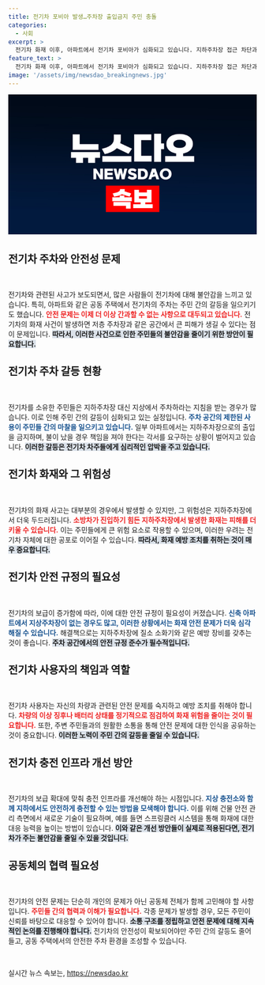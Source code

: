 ```yaml
---
title: 전기차 포비아 발생…주차장 출입금지 주민 충돌
categories:
  - 사회
excerpt: >
  전기차 화재 이후, 아파트에서 전기차 포비아가 심화되고 있습니다. 지하주차장 접근 차단과 지상 충전소 설치 논란으로 주민 간 갈등이 커지고, 전기차 소유자들은 죄인 같은 기분을 느끼고 있습니다. 해결책은 어디에?
feature_text: >
  전기차 화재 이후, 아파트에서 전기차 포비아가 심화되고 있습니다. 지하주차장 접근 차단과 지상 충전소 설치 논란으로 주민 간 갈등이 커지고, 전기차 소유자들은 죄인 같은 기분을 느끼고 있습니다. 해결책은 어디에?
image: '/assets/img/newsdao_breakingnews.jpg'
---
```


<p><img src="/assets/img/newsdao_breakingnews.jpg" alt="bookingtag 속보" /></p>

<h2 data-ke-size="size26">전기차 주차와 안전성 문제</h2>

<p data-ke-size="size16">&nbsp;</p>

<p>전기차와 관련된 사고가 보도되면서, 많은 사람들이 전기차에 대해 불안감을 느끼고 있습니다. 특히, 아파트와 같은 공동 주택에서 전기차의 주차는 주민 간의 갈등을 일으키기도 했습니다. <b><span style="color: #ee2323;">안전 문제는 이제 더 이상 간과할 수 없는 사항으로 대두되고 있습니다.</span></b> 전기차의 화재 사건이 발생하면 저층 주차장과 같은 공간에서 큰 피해가 생길 수 있다는 점이 문제입니다. <b><span style="background-color: #21538527;">따라서, 이러한 사건으로 인한 주민들의 불안감을 줄이기 위한 방안이 필요합니다.</span></b></p>

<h2 data-ke-size="size26">전기차 주차 갈등 현황</h2>

<p data-ke-size="size16">&nbsp;</p>

<p>전기차를 소유한 주민들은 지하주차장 대신 지상에서 주차하라는 지침을 받는 경우가 많습니다. 이로 인해 주민 간의 갈등이 심화되고 있는 실정입니다. <b><span style="color: #1a5490;">주차 공간의 제한된 사용이 주민들 간의 마찰을 일으키고 있습니다.</span></b> 일부 아파트에서는 지하주차장으로의 출입을 금지하며, 불이 났을 경우 책임을 져야 한다는 각서를 요구하는 상황이 벌어지고 있습니다. <b><span style="background-color: #21538527;">이러한 갈등은 전기차 차주들에게 심리적인 압박을 주고 있습니다.</span></b></p>

<h2 data-ke-size="size26">전기차 화재와 그 위험성</h2>

<p data-ke-size="size16">&nbsp;</p>

<p>전기차의 화재 사고는 대부분의 경우에서 발생할 수 있지만, 그 위험성은 지하주차장에서 더욱 두드러집니다. <b><span style="color: #ee2323;">소방차가 진입하기 힘든 지하주차장에서 발생한 화재는 피해를 더 키울 수 있습니다.</span></b> 이는 주민들에게 큰 위험 요소로 작용할 수 있으며, 이러한 우려는 전기차 자체에 대한 공포로 이어질 수 있습니다. <b><span style="background-color: #21538527;">따라서, 화재 예방 조치를 취하는 것이 매우 중요합니다.</span></b></p>

<h2 data-ke-size="size26">전기차 안전 규정의 필요성</h2>

<p data-ke-size="size16">&nbsp;</p>

<p>전기차의 보급이 증가함에 따라, 이에 대한 안전 규정이 필요성이 커졌습니다. <b><span style="color: #1a5490;">신축 아파트에서 지상주차장이 없는 경우도 많고, 이러한 상황에서는 화재 안전 문제가 더욱 심각해질 수 있습니다.</span></b> 해결책으로는 지하주차장에 질소 소화기와 같은 예방 장비를 갖추는 것이 좋습니다. <b><span style="background-color: #21538527;">주차 공간에서의 안전 규정 준수가 필수적입니다.</span></b></p>

<h2 data-ke-size="size26">전기차 사용자의 책임과 역할</h2>

<p data-ke-size="size16">&nbsp;</p>

<p>전기차 사용자는 자신의 차량과 관련된 안전 문제를 숙지하고 예방 조치를 취해야 합니다. <b><span style="color: #ee2323;">차량의 이상 징후나 배터리 상태를 정기적으로 점검하여 화재 위험을 줄이는 것이 필요합니다.</span></b> 또한, 주변 주민들과의 원활한 소통을 통해 안전 문제에 대한 인식을 공유하는 것이 중요합니다. <b><span style="background-color: #21538527;">이러한 노력이 주민 간의 갈등을 줄일 수 있습니다.</span></b></p>

<h2 data-ke-size="size26">전기차 충전 인프라 개선 방안</h2>

<p data-ke-size="size16">&nbsp;</p>

<p>전기차의 보급 확대에 맞춰 충전 인프라를 개선해야 하는 시점입니다. <b><span style="color: #1a5490;">지상 충전소와 함께 지하에서도 안전하게 충전할 수 있는 방법을 모색해야 합니다.</span></b> 이를 위해 건물 안전 관리 측면에서 새로운 기술이 필요하며, 예를 들면 스프링클러 시스템을 통해 화재에 대한 대응 능력을 높이는 방법이 있습니다. <b><span style="background-color: #21538527;">이와 같은 개선 방안들이 실제로 적용된다면, 전기차가 주는 불안감을 줄일 수 있을 것입니다.</span></b></p>

<h2 data-ke-size="size26">공동체의 협력 필요성</h2>

<p data-ke-size="size16">&nbsp;</p>

<p>전기차의 안전 문제는 단순히 개인의 문제가 아닌 공동체 전체가 함께 고민해야 할 사항입니다. <b><span style="color: #ee2323;">주민들 간의 협력과 이해가 필요합니다.</span></b> 각종 문제가 발생할 경우, 모든 주민이 신뢰를 바탕으로 대응할 수 있어야 합니다. <b><span style="background-color: #21538527;">소통 구조를 정립하고 안전 문제에 대해 지속적인 논의를 진행해야 합니다.</span></b> 전기차의 안전성이 확보되어야만 주민 간의 갈등도 줄어들고, 공동 주택에서의 안전한 주차 환경을 조성할 수 있습니다.</p>

<p data-ke-size="size16"><br></p>
실시간 뉴스 속보는, <a href="https://newsdao.kr" rel="dofollow">https://newsdao.kr</a>


